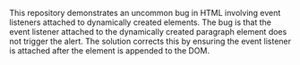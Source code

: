 This repository demonstrates an uncommon bug in HTML involving event listeners attached to dynamically created elements. The bug is that the event listener attached to the dynamically created paragraph element does not trigger the alert. The solution corrects this by ensuring the event listener is attached after the element is appended to the DOM.